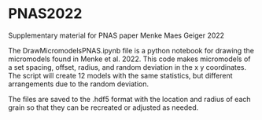# PNAS2022
Supplementary material for PNAS paper Menke Maes Geiger 2022

The DrawMicromodelsPNAS.ipynb file is a python notebook for drawing the micromodels found in Menke et al. 2022. This code makes micromodels of a set spacing, offset, radius, and random deviation in the x y coordinates. The script will create 12 models with the same statistics, but different arrangements due to the random deviation. 

The files are saved to the .hdf5 format with the location and radius of each grain so that they can be recreated or adjusted as needed. 

